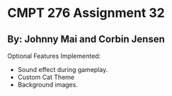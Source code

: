 # CMPT 276 Assignment 32
## By: Johnny Mai and Corbin Jensen

Optional Features Implemented:
- Sound effect during gameplay.
- Custom Cat Theme
- Background images.
